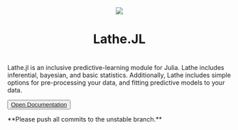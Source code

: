 <div align="center"><img src="http://www.emmettboudreau.com/gallery_gen/264eea1c311d372967c97298b03a367b_120x120.png" />
  <h1>Lathe.JL<h1>
</div>
<div align="left">
  <p> Lathe.jl is an inclusive predictive-learning module for Julia. Lathe includes inferential, bayesian, and basic statistics. Additionally, Lathe includes simple options for pre-processing your data, and fitting predictive models to your  data. </p>
  <button><a href="https://github.com/emmettgb/Lathe.jl/wiki/Lathe">Open Documentation</a></button>
  <p>     </p>
</div>
**Please push all commits to the unstable branch.**
